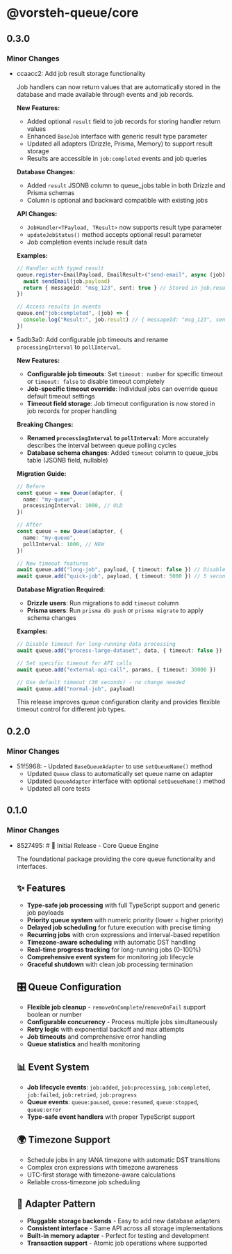 # @vorsteh-queue/core

## 0.3.0

### Minor Changes

- ccaacc2: Add job result storage functionality

  Job handlers can now return values that are automatically stored in the database and made available through events and job records.

  **New Features:**
  - Added optional `result` field to job records for storing handler return values
  - Enhanced `BaseJob` interface with generic result type parameter
  - Updated all adapters (Drizzle, Prisma, Memory) to support result storage
  - Results are accessible in `job:completed` events and job queries

  **Database Changes:**
  - Added `result` JSONB column to queue_jobs table in both Drizzle and Prisma schemas
  - Column is optional and backward compatible with existing jobs

  **API Changes:**
  - `JobHandler<TPayload, TResult>` now supports result type parameter
  - `updateJobStatus()` method accepts optional result parameter
  - Job completion events include result data

  **Examples:**

  ```typescript
  // Handler with typed result
  queue.register<EmailPayload, EmailResult>("send-email", async (job) => {
    await sendEmail(job.payload)
    return { messageId: "msg_123", sent: true } // Stored in job.result
  })

  // Access results in events
  queue.on("job:completed", (job) => {
    console.log("Result:", job.result) // { messageId: "msg_123", sent: true }
  })
  ```

- 5adb3a0: Add configurable job timeouts and rename `processingInterval` to `pollInterval`.

  **New Features:**
  - **Configurable job timeouts**: Set `timeout: number` for specific timeout or `timeout: false` to disable timeout completely
  - **Job-specific timeout override**: Individual jobs can override queue default timeout settings
  - **Timeout field storage**: Job timeout configuration is now stored in job records for proper handling

  **Breaking Changes:**
  - **Renamed `processingInterval` to `pollInterval`**: More accurately describes the interval between queue polling cycles
  - **Database schema changes**: Added `timeout` column to queue_jobs table (JSONB field, nullable)

  **Migration Guide:**

  ```typescript
  // Before
  const queue = new Queue(adapter, {
    name: "my-queue",
    processingInterval: 1000, // OLD
  })

  // After
  const queue = new Queue(adapter, {
    name: "my-queue",
    pollInterval: 1000, // NEW
  })

  // New timeout features
  await queue.add("long-job", payload, { timeout: false }) // Disable timeout
  await queue.add("quick-job", payload, { timeout: 5000 }) // 5 second timeout
  ```

  **Database Migration Required:**
  - **Drizzle users**: Run migrations to add `timeout` column
  - **Prisma users**: Run `prisma db push` or `prisma migrate` to apply schema changes

  **Examples:**

  ```typescript
  // Disable timeout for long-running data processing
  await queue.add("process-large-dataset", data, { timeout: false })

  // Set specific timeout for API calls
  await queue.add("external-api-call", params, { timeout: 30000 })

  // Use default timeout (30 seconds) - no change needed
  await queue.add("normal-job", payload)
  ```

  This release improves queue configuration clarity and provides flexible timeout control for different job types.

## 0.2.0

### Minor Changes

- 51f5968: - Updated `BaseQueueAdapter` to use `setQueueName()` method
  - Updated `Queue` class to automatically set queue name on adapter
  - Updated `QueueAdapter` interface with optional `setQueueName()` method
  - Updated all core tests

## 0.1.0

### Minor Changes

- 8527495: # 🚀 Initial Release - Core Queue Engine

  The foundational package providing the core queue functionality and interfaces.

  ## ✨ Features
  - **Type-safe job processing** with full TypeScript support and generic job payloads
  - **Priority queue system** with numeric priority (lower = higher priority)
  - **Delayed job scheduling** for future execution with precise timing
  - **Recurring jobs** with cron expressions and interval-based repetition
  - **Timezone-aware scheduling** with automatic DST handling
  - **Real-time progress tracking** for long-running jobs (0-100%)
  - **Comprehensive event system** for monitoring job lifecycle
  - **Graceful shutdown** with clean job processing termination

  ## 🎛️ Queue Configuration
  - **Flexible job cleanup** - `removeOnComplete`/`removeOnFail` support boolean or number
  - **Configurable concurrency** - Process multiple jobs simultaneously
  - **Retry logic** with exponential backoff and max attempts
  - **Job timeouts** and comprehensive error handling
  - **Queue statistics** and health monitoring

  ## 📊 Event System
  - **Job lifecycle events**: `job:added`, `job:processing`, `job:completed`, `job:failed`, `job:retried`, `job:progress`
  - **Queue events**: `queue:paused`, `queue:resumed`, `queue:stopped`, `queue:error`
  - **Type-safe event handlers** with proper TypeScript support

  ## 🌍 Timezone Support
  - Schedule jobs in any IANA timezone with automatic DST transitions
  - Complex cron expressions with timezone awareness
  - UTC-first storage with timezone-aware calculations
  - Reliable cross-timezone job scheduling

  ## 🔌 Adapter Pattern
  - **Pluggable storage backends** - Easy to add new database adapters
  - **Consistent interface** - Same API across all storage implementations
  - **Built-in memory adapter** - Perfect for testing and development
  - **Transaction support** - Atomic job operations where supported
